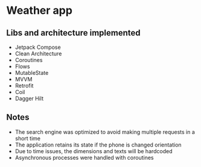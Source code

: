 # Weather app
## Libs and architecture implemented

- Jetpack Compose
- Clean Architecture
- Coroutines
- Flows
- MutableState
- MVVM
- Retrofit
- Coil
- Dagger Hilt

## Notes

- The search engine was optimized to avoid making multiple requests in a short time
- The application retains its state if the phone is changed orientation
- Due to time issues, the dimensions and texts will be hardcoded
- Asynchronous processes were handled with coroutines

